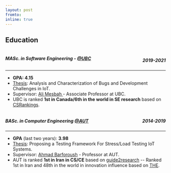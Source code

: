 ```yaml
---
layout: post
fromto:
inline: true
---
```

<h2>Education</h2>
<h5 style="text-align:left;float:left;"> MASc. in Software Engineering - <a href="http://ubc.ca">@UBC</a><h5> 
<h5 style="text-align:right;float:right;">2019-2021</h5>
<hr style="clear:both;"/>
<ul>
        <li><b>GPA: 4.15</b></li>
        <li> <a href="https://conf.researchr.org/details/icse-2021/icse-2021-papers/67/IoT-Bugs-and-Development-Challenges">Thesis</a>: Analysis and Characterization of Bugs and Development Challenges in IoT.</li>
        <li>Supervisor: <a href="https://ece.ubc.ca/person/ali-mesbah/">Ali Mesbah </a> - Associate Professor at UBC.</li>
        <li>UBC is ranked <b>1st in Canada/6th in the world in SE research</b> based on <a href="http://csrankings.org/#/index?soft&world">CSRankings</a>.</li>
</ul>
<h5 style="text-align:left;float:left;"> BASc. in Computer Engineering <a href="https://aut.ac.ir/en">@AUT</a></h5>
<h5 style="text-align:right;float:right;">2014-2019</h5>
<hr style="clear:both;"/>
<ul>
        <li><b>GPA</b> (last two years): <b>3.98</b></li>
        <li><a href="https://github.com/amhab/StressThing">Thesis</a>: Proposing a Testing Framework For Stress/Load Testing IoT Systems.</li>
        <li>Supervisor: <a href="https://scholar.google.com/citations?user=I_uJBz4AAAAJ&hl=en">Ahmad Barforoush</a> - Professor at AUT.</li>
         <li>AUT is ranked <b>1st in Iran in CS/CE</b> based on <a href="https://www.guide2research.com/ranking/IR">guide2research</a> -- Ranked 1st in Iran  and 48th in the world in innovation influence based on <a href="https://www.timeshighereducation.com/">THE</a>.</li>
</ul>